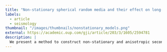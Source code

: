 ```yaml
---
title: "Non-stationary spherical random media and their effect on long-period mantle waves" 
labels:
  - article
  - seismology
thumbnail: "/images/thumbnails/nonstationary_models.png"
external: https://academic.oup.com/gji/article/203/3/1605/2594781
description: |
  We present a method to construct non-stationary and anisotropic second-order random model realizations that can be used for numerical wave propagation simulations in various geometries. Models are generated directly from a given covariance matrix using its eigenvector decomposition (principal component or Karhunen-Loève method).
---
```

